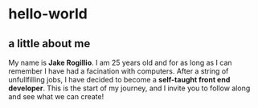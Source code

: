 # hello-world
## a little about me
My name is **Jake Rogillio**. I am 25 years old and for as long as I can remember I have had a facination with computers.
After a string of unfullfilling jobs, I have decided to become a **self-taught front end developer**.
This is the start of my journey, and I invite you to follow along and see what we can create!
